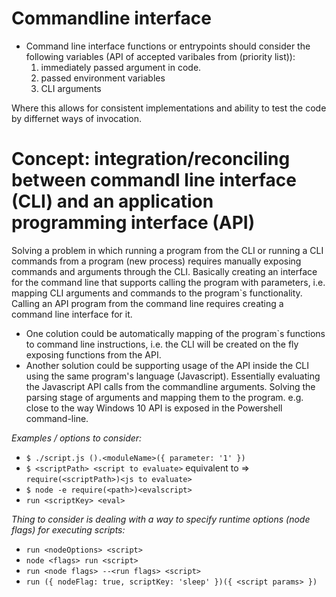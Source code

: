 # Commandline interface
- Command line interface functions or entrypoints should consider the following variables (API of accepted varibales from (priority list)): 
   1.  immediately passed argument in code. 
   2.  passed environment variables
   3.  CLI arguments

Where this allows for consistent implementations and ability to test the code by differnet ways of invocation.

# Concept: integration/reconciling between commandl line interface (CLI) and an application programming interface (API)
Solving a problem in which running a program from the CLI or running a CLI commands from a program (new process) requires manually exposing commands and arguments through the CLI. Basically creating an interface for the command line that supports calling the program with parameters, i.e. mapping CLI arguments and commands to the program`s functionality. Calling an API program from the command line requires creating a command line interface for it.
- One colution could be automatically mapping of the program`s functions to command line instructions, i.e. the CLI will be created on the fly exposing functions from the API.
- Another solution could be supporting usage of the API inside the CLI using the same program's language (Javascript). Essentially evaluating the Javascript API calls from the commandline arguments. Solving the parsing stage of arguments and mapping them to the program. e.g. close to the way Windows 10 API is exposed in the Powershell command-line. 

_Examples / options to consider:_
   - `$ ./script.js ().<moduleName>({ parameter: '1' })`
   - `$ <scriptPath> <script to evaluate>` equivalent to => `require(<scriptPath>)<js to evaluate>`
   - `$ node -e require(<path>)<evalscript>`
   - `run <scriptKey> <eval>`

_Thing to consider is dealing with a way to specify runtime options (node flags) for executing scripts:_
   - `run <nodeOptions> <script>`
   - `node <flags> run <script>`
   - `run <node flags> --<run flags> <script>`
   - `run ({ nodeFlag: true, scriptKey: 'sleep' })({ <script params> })`